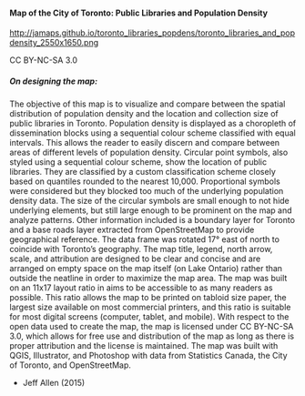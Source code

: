 #### Map of the City of Toronto: Public Libraries and Population Density

http://jamaps.github.io/toronto_libraries_popdens/toronto_libraries_and_popdensity_2550x1650.png

CC BY-NC-SA 3.0

##### On designing the map:

The objective of this map is to visualize and compare between the spatial distribution of population density and the location and collection size of public libraries in Toronto.  Population density is displayed as a choropleth of dissemination blocks using a sequential colour scheme classified with equal intervals.  This allows the reader to easily discern and compare between areas of different levels of population density.  Circular point symbols, also styled using a sequential colour scheme, show the location of public libraries.  They are classified by a custom classification scheme closely based on quantiles rounded to the nearest 10,000.  Proportional symbols were considered but they blocked too much of the underlying population density data.  The size of the circular symbols are small enough to not hide underlying elements, but still large enough to be prominent on the map and analyze patterns.  Other information included is a boundary layer for Toronto and a base roads layer extracted from OpenStreetMap to provide geographical reference.  The data frame was rotated 17° east of north to coincide with Toronto’s geography.  The map title, legend, north arrow, scale, and attribution are designed to be clear and concise and are arranged on empty space on the map itself (on Lake Ontario) rather than outside the neatline in order to maximize the map area.  The map was built on an 11x17 layout ratio in aims to be accessible to as many readers as possible.  This ratio allows the map to be printed on tabloid size paper, the largest size available on most commercial printers, and this ratio is suitable for most digital screens (computer, tablet, and mobile).  With respect to the open data used to create the map, the map is licensed under CC BY-NC-SA 3.0, which allows for free use and distribution of the map as long as there is proper attribution and the license is maintained.  The map was built with QGIS, Illustrator, and Photoshop with data from Statistics Canada, the City of Toronto, and OpenStreetMap.

- Jeff Allen (2015)
